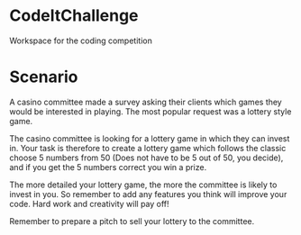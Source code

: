 # CodeItChallenge
Workspace for the coding competition
# Scenario
A casino committee made a survey asking their clients which games they would be interested in playing. The most popular request was a lottery style game.

The casino committee is looking for a lottery game in which they can invest in.
Your task is therefore to create a lottery game which follows the classic choose 5 numbers from 50 (Does not have to be 5 out of 50, you decide), and if you get the 5 numbers correct you win a prize.

The more detailed your lottery game, the more the committee is likely to invest in you. So remember to add any features you think will improve your code. Hard work and creativity will pay off!

Remember to prepare a pitch to sell your lottery to the committee.
